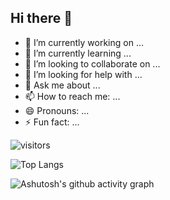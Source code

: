 ## Hi there 👋

- 🔭 I’m currently working on ...
- 🌱 I’m currently learning ...
- 👯 I’m looking to collaborate on ...
- 🤔 I’m looking for help with ...
- 💬 Ask me about ...
- 📫 How to reach me: ...
- 😄 Pronouns: ...
- ⚡ Fun fact: ...

![visitors](https://github-readme-stats.vercel.app/api?username=Jump2nj&rank_icon=github&theme=nightowl&show_icons=true)

![Top Langs](https://github-readme-stats.vercel.app/api/top-langs/?username=Jump2nj&layout=donut&theme=nightowl)

![Ashutosh's github activity graph](https://github-readme-activity-graph.vercel.app/graph?username=Jump2nj&theme=nightowl)

